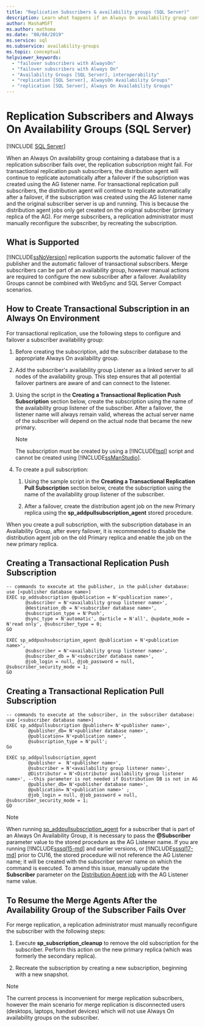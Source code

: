 ```yaml
---
title: "Replication Subscribers & availability groups (SQL Server)"
description: Learn what happens if an Always On availability group containing a database that is a replication subscriber fails over in SQL Server.
author: MashaMSFT
ms.author: mathoma
ms.date: "08/08/2019"
ms.service: sql
ms.subservice: availability-groups
ms.topic: conceptual
helpviewer_keywords:
  - "failover subscribers with AlwaysOn"
  - "failover subscribers with Always On"
  - "Availability Groups [SQL Server], interoperability"
  - "replication [SQL Server], AlwaysOn Availability Groups"
  - "replication [SQL Server], Always On Availability Groups"
---
```

# Replication Subscribers and Always On Availability Groups (SQL Server)
[!INCLUDE [SQL Server](../../../includes/applies-to-version/sqlserver.md)]

  When an Always On availability group containing a database that is a replication subscriber fails over, the replication subscription might fail. For transactional replication push subscribers, the distribution agent will continue to replicate automatically after a failover if the subscription was created using the AG listener name. For transactional replication pull subscribers, the distribution agent will continue to replicate automatically after a failover, if the subscription was created using the AG listener name and the original subscriber server is up and running. This is because the distribution agent jobs only get created on the original subscriber (primary replica of the AG). For merge subscribers, a replication administrator must manually reconfigure the subscriber, by recreating the subscription.  
  
## What is Supported  
 [!INCLUDE[ssNoVersion](../../../includes/ssnoversion-md.md)] replication supports the automatic failover of the publisher and the automatic failover of transactional subscribers. Merge subscribers can be part of an availability group, however manual actions are required to configure the new subscriber after a failover. Availability Groups cannot be combined with WebSync and SQL Server Compact scenarios.  
  
## How to Create Transactional Subscription in an Always On Environment  
 For transactional replication, use the following steps to configure and failover a subscriber availability group:  
  
1.  Before creating the subscription, add the subscriber database to the appropriate Always On availability group.  
  
2.  Add the subscriber's availability group Listener as a linked server to all nodes of the availability group. This step ensures that all potential failover partners are aware of and can connect to the listener.  
  
3.  Using the script in the **Creating a Transactional Replication Push Subscription** section below, create the subscription using the name of the availability group listener of the subscriber. After a failover, the listener name will always remain valid, whereas the actual server name of the subscriber will depend on the actual node that became the new primary.  
  
    > [!NOTE]  
    >  The subscription must be created by using a [!INCLUDE[tsql](../../../includes/tsql-md.md)] script and cannot be created using [!INCLUDE[ssManStudio](../../../includes/ssmanstudio-md.md)].  
  
4.  To create a pull subscription:  
  
    1.  Using the sample script in the **Creating a Transactional Replication Pull Subscription** section below, create the subscription using the name of the availability group listener of the subscriber. 
   
    2.  After a failover, create the distribution agent job on the new Primary replica using the **sp_addpullsubscription_agent** stored procedure. 
  
 When you create a pull subscription, with the subscription database in an Availability Group, after every failover, it is recommended to disable the distribution agent job on the old Primary replica and enable the job on the new primary replica.
  
## Creating a Transactional Replication Push Subscription  
  
```  
-- commands to execute at the publisher, in the publisher database:  
use [<publisher database name>]  
EXEC sp_addsubscription @publication = N'<publication name>',   
       @subscriber = N'<availability group listener name>',   
       @destination_db = N'<subscriber database name>',   
       @subscription_type = N'Push',   
       @sync_type = N'automatic', @article = N'all', @update_mode = N'read only', @subscriber_type = 0;  
GO  
  
EXEC sp_addpushsubscription_agent @publication = N'<publication name>',   
       @subscriber = N'<availability group listener name>',   
       @subscriber_db = N'<subscriber database name>',   
       @job_login = null, @job_password = null, @subscriber_security_mode = 1;  
GO  
```  

## Creating a Transactional Replication Pull Subscription

```  
-- commands to execute at the subscriber, in the subscriber database:  
use [<subscriber database name>]  
EXEC sp_addpullsubscription @publisher= N'<publisher name>',
        @publisher_db= N'<publisher database name>',
        @publication= N'<publication name>',
        @subscription_type = N'pull';
Go

EXEC sp_addpullsubscription_agent 
        @publisher =  N'<publisher name>', 
        @subscriber = N'<availability group listener name>',
        @Distributor = N'<Distributor availability group listener name>', --this parameter is not needed if Distribution DB is not in AG        
        @publisher_db= N'<publisher database name>',
        @publication= N'<publication name>' ;
        @job_login = null, @job_password = null, @subscriber_security_mode = 1;  
GO
```  
> [!NOTE]
> When running [sp_addpullsubscription_agent](../../../relational-databases/system-stored-procedures/sp-addpullsubscription-agent-transact-sql.md) for a subscriber that is part of an Always On Availability Group, it is necessary to pass the **@Subscriber** parameter value to the stored procedure as the AG Listener name. If you are running [!INCLUDE[sssql15-md](../../../includes/sssql16-md.md)] and earlier versions, or [!INCLUDE[sssql17-md](../../../includes/sssql17-md.md)] prior to CU16, the stored procedure will not reference the AG Listener name; it will be created with the subscriber server name on which the command is executed. To amend this issue, manually update the **Subscriber** parameter on the [Distribution Agent job](../../../relational-databases/replication/agents/replication-distribution-agent.md) with the AG Listener name value.
  
## To Resume the Merge Agents After the Availability Group of the Subscriber Fails Over  
 For merge replication, a replication administrator must manually reconfigure the subscriber with the following steps:  
  
1.  Execute **sp_subscription_cleanup** to remove the old subscription for the subscriber. Perform this action on the new primary replica (which was formerly the secondary replica).  
  
2.  Recreate the subscription by creating a new subscription, beginning with a new snapshot.  
  
> [!NOTE]  
>  The current process is inconvenient for merge replication subscribers, however the main scenario for merge replication is disconnected users (desktops, laptops, handset devices) which will not use Always On availability groups on the subscriber.  
  
  
